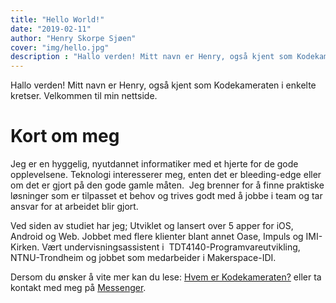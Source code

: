 ```yaml
---
title: "Hello World!"
date: "2019-02-11"
author: "Henry Skorpe Sjøen"
cover: "img/hello.jpg"
description : "Hallo verden! Mitt navn er Henry, også kjent som Kodekameraten i enkelte kretser. Velkommen til min nettside."
---
```


Hallo verden! Mitt navn er Henry, også kjent som Kodekameraten i enkelte kretser. Velkommen til min nettside.

# Kort om meg
Jeg er en hyggelig, nyutdannet informatiker med et hjerte for de gode opplevelsene.
Teknologi interesserer meg, enten det er bleeding-edge eller om det er gjort på den gode gamle måten. 
Jeg brenner for å finne praktiske løsninger som er tilpasset et behov og trives godt med å jobbe i team og tar ansvar for at arbeidet blir gjort.

Ved siden av studiet har jeg; Utviklet og lansert over 5 apper for iOS, Android og Web. Jobbet med flere klienter blant annet Oase, Impuls og IMI-Kirken. Vært undervisningsassistent i  TDT4140-Programvareutvikling, NTNU-Trondheim og jobbet som medarbeider i Makerspace-IDI.

Dersom du ønsker å vite mer kan du lese: [Hvem er Kodekameraten?](/about)
eller ta kontakt med meg på [Messenger](https://m.me/kodekameraten).